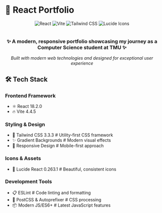 # 🚀 React Portfolio
<div align="center">
  <img src="https://img.shields.io/badge/React-18.2.0-61DAFB?style=for-the-badge&logo=react&logoColor=white" alt="React" />
  <img src="https://img.shields.io/badge/Vite-4.4.5-646CFF?style=for-the-badge&logo=vite&logoColor=white" alt="Vite" />
  <img src="https://img.shields.io/badge/Tailwind_CSS-3.3.3-38B2AC?style=for-the-badge&logo=tailwind-css&logoColor=white" alt="Tailwind CSS" />
  <img src="https://img.shields.io/badge/Lucide_Icons-0.263.1-000000?style=for-the-badge&logo=lucide&logoColor=white" alt="Lucide Icons" />
</div>
<br />
<div align="center">
  <h3>✨ A modern, responsive portfolio showcasing my journey as a Computer Science student at TMU ✨</h3>
  <p><em>Built with modern web technologies and designed for exceptional user experience</em></p>
</div>

## 🛠️ Tech Stack
### Frontend Framework
- ⚛️  React 18.2.0
- 🔥  Vite 4.4.5

### Styling & Design
- 🎨  Tailwind CSS 3.3.3    # Utility-first CSS framework
- ✨  Gradient Backgrounds   # Modern visual effects
- 📱  Responsive Design      # Mobile-first approach

### Icons & Assets
- 🎯  Lucide React 0.263.1  # Beautiful, consistent icons

### Development Tools
- 📋  ESLint               # Code linting and formatting
- 🔧  PostCSS & Autoprefixer # CSS processing
- 📦  Modern JS/ES6+        # Latest JavaScript features
